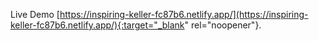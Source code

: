 Live Demo [https://inspiring-keller-fc87b6.netlify.app/](https://inspiring-keller-fc87b6.netlify.app/){:target="_blank" rel="noopener"}.
